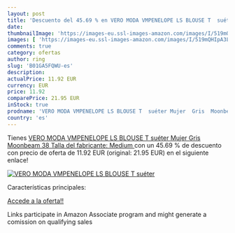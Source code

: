 ```yaml
---
layout: post
title: 'Descuento del 45.69 % en VERO MODA VMPENELOPE LS BLOUSE T  suéter'
date: 
thumbnailImage: 'https://images-eu.ssl-images-amazon.com/images/I/519mQHIpA3L._SL200_.jpg'
images: [ 'https://images-eu.ssl-images-amazon.com/images/I/519mQHIpA3L._SL200_.jpg' ]
comments: true
category: ofertas
author: ring
slug: 'B01GA5FQWU-es'
description:
actualPrice: 11.92 EUR
currency: EUR
price: 11.92
comparePrice: 21.95 EUR
inStock: true
prodname: 'VERO MODA VMPENELOPE LS BLOUSE T  suéter Mujer  Gris  Moonbeam   38  Talla del fabricante: Medium '
country: 'es'
---
```


Tienes [VERO MODA VMPENELOPE LS BLOUSE T  suéter Mujer  Gris  Moonbeam   38  Talla del fabricante: Medium ](https://www.amazon.es/dp/B01GA5FQWU/?tag=tolees-21) con un 45.69 % de descuento con precio de oferta de 11.92 EUR (original: 21.95 EUR) en el siguiente enlace!

[![VERO MODA VMPENELOPE LS BLOUSE T  suéter](https://images-eu.ssl-images-amazon.com/images/I/519mQHIpA3L._SL200_.jpg)](https://www.amazon.es/dp/B01GA5FQWU/?tag=tolees-21)

Características principales:


[Accede a la oferta!!](https://www.amazon.es/dp/B01GA5FQWU/?tag=tolees-21)

Links participate in Amazon Associate program and might generate a comission on qualifying sales


